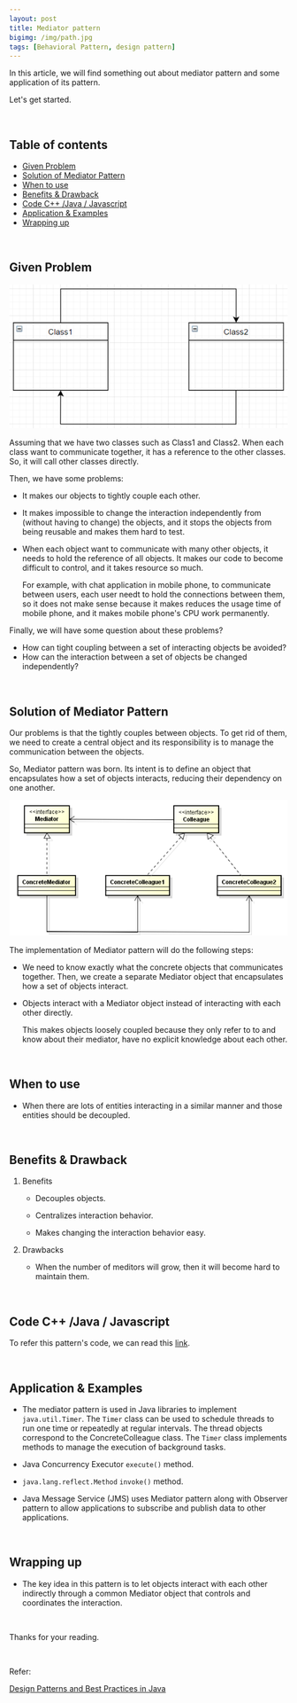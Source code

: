 ```yaml
---
layout: post
title: Mediator pattern
bigimg: /img/path.jpg
tags: [Behavioral Pattern, design pattern]
---
```


In this article, we will find something out about mediator pattern and some application of its pattern.

Let's get started.

<br>

## Table of contents
- [Given Problem](#given-problem)
- [Solution of Mediator Pattern](#solution-of-mediator-pattern)
- [When to use](#when-to-use)
- [Benefits & Drawback](#benefits-&-drawback)
- [Code C++ /Java / Javascript](#code-c++-java-javascript)
- [Application & Examples](#application-&-examples)
- [Wrapping up](#wrapping-up)


<br>

## Given Problem 

![](../img/design-pattern/mediator-pattern/problem-meditor-pattern.png)

Assuming that we have two classes such as Class1 and Class2. When each class want to communicate together, it has a reference to the other classes. So, it will call other classes directly.

Then, we have some problems:
- It makes our objects to tightly couple each other.
- It makes impossible to change the interaction independently from (without having to change) the objects, and it stops the objects from being reusable and makes them hard to test.
- When each object want to communicate with many other objects, it needs to hold the reference of all objects. It makes our code to become difficult to control, and it takes resource so much.

    For example, with chat application in mobile phone, to communicate between users, each user needt to hold the connections between them, so it does not make sense because it makes reduces the usage time of mobile phone, and it makes mobile phone's CPU work permanently.

Finally, we will have some question about these problems?
- How can tight coupling between a set of interacting objects be avoided?
- How can the interaction between a set of objects be changed independently?

<br>

## Solution of Mediator Pattern

Our problems is that the tightly couples between objects. To get rid of them, we need to create a central object and its responsibility is to manage the communication between the objects.

So, Mediator pattern was born. Its intent is to define an object that encapsulates how a set of objects interacts, reducing their dependency on one another.

![](../img/design-pattern/mediator-pattern/Mediator-pattern.png)

The implementation of Mediator pattern will do the following steps:
- We need to know exactly what the concrete objects that communicates together. Then, we create a separate Mediator object that encapsulates how a set of objects interact.

- Objects interact with a Mediator object instead of interacting with each other directly.

    This makes objects loosely coupled because they only refer to to and know about their mediator, have no explicit knowledge about each other.

<br>

## When to use
- When there are lots of entities interacting in a similar manner and those entities should be decoupled.


<br>

## Benefits & Drawback
1. Benefits

    - Decouples objects.

    - Centralizes interaction behavior.

    - Makes changing the interaction behavior easy.

2. Drawbacks

    - When the number of meditors will grow, then it will become hard to maintain them.


<br>

## Code C++ /Java / Javascript

To refer this pattern's code, we can read this [link](https://github.com/DucManhPhan/Design-Pattern/tree/master/Behavioral-Pattern/mediator-pattern/src/Java).

<br>

## Application & Examples
- The mediator pattern is used in Java libraries to implement ```java.util.Timer```. The ```Timer``` class can be used to schedule threads to run one time or repeatedly at regular intervals. The thread objects correspond to the ConcreteColleague class. The ```Timer``` class implements methods to manage the execution of background tasks.

- Java Concurrency Executor ```execute()``` method.

- ```java.lang.reflect.Method``` ```invoke()``` method.

- Java Message Service (JMS) uses Mediator pattern along with Observer pattern to allow applications to subscribe and publish data to other applications.

<br>

## Wrapping up
- The key idea in this pattern is to let objects interact with each other indirectly through a common
Mediator object that controls and coordinates the interaction.




<br>

Thanks for your reading.

<br>

Refer: 

[Design Patterns and Best Practices in Java]()